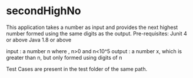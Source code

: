 # secondHighNo
This application takes a number as input and provides the next highest number formed using the same digits as the output.
Pre-requisites:
Junit 4 or above
Java 1.8 or above

input : a number n where , n>0 and n<10^5
output : a number x, which is greater than n, but only formed using digits of n

Test Cases are present in the test folder of the same path.
